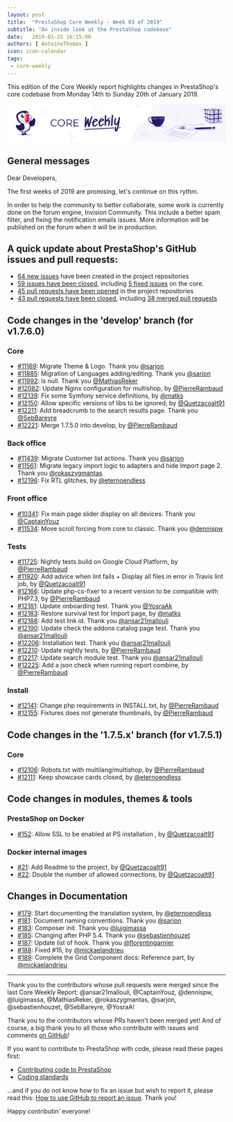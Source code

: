 ```yaml
---
layout: post
title:  "PrestaShop Core Weekly - Week 03 of 2019"
subtitle: "An inside look at the PrestaShop codebase"
date:   2019-01-25 16:15:00
authors: [ AntoineThomas ]
icon: icon-calendar
tags:
 - core-weekly
---
```


This edition of the Core Weekly report highlights changes in PrestaShop's core codebase from Monday 14th to Sunday 20th of January 2019.

![Core Weekly banner](/assets/images/2018/12/banner-core-weekly.jpg)


## General messages

Dear Developers,

The first weeks of 2019 are promising, let's continue on this rythm.

In order to help the community to better collaborate, some work is currently done on the forum engine, Invision Community. This include a better spam filter, and fixing the notification emails issues. More information will be published on the forum when it will be in production.


## A quick update about PrestaShop's GitHub issues and pull requests:

- [64 new issues](https://github.com/search?q=org%3APrestaShop+is%3Apublic++-repo%3Aprestashop%2Fprestashop.github.io++is%3Aissue+created%3A2019-01-14..2019-01-20) have been created in the project repositories
- [59 issues have been closed](https://github.com/search?q=org%3APrestaShop+is%3Apublic++-repo%3Aprestashop%2Fprestashop.github.io++is%3Aissue+closed%3A2019-01-14..2019-01-20), including [5 fixed issues](https://github.com/search?q=org%3APrestaShop+is%3Apublic++-repo%3Aprestashop%2Fprestashop.github.io++is%3Aissue+label%3Afixed+closed%3A2019-01-14..2019-01-20) on the core.
- [45 pull requests have been opened](https://github.com/search?q=org%3APrestaShop+is%3Apublic++-repo%3Aprestashop%2Fprestashop.github.io++is%3Apr+created%3A2019-01-14..2019-01-20) in the project repositories
- [43 pull requests have been closed](https://github.com/search?q=org%3APrestaShop+is%3Apublic++-repo%3Aprestashop%2Fprestashop.github.io++is%3Apr+closed%3A2019-01-14..2019-01-20), including [38 merged pull requests](https://github.com/search?q=org%3APrestaShop+is%3Apublic++-repo%3Aprestashop%2Fprestashop.github.io++is%3Apr+merged%3A2019-01-14..2019-01-20)

## Code changes in the 'develop' branch (for v1.7.6.0)

### Core

* [#11169](https://github.com/PrestaShop/PrestaShop/pull/11169): Migrate Theme & Logo. Thank you [@sarjon](https://github.com/sarjon)
* [#11885](https://github.com/PrestaShop/PrestaShop/pull/11885): Migration of Languages adding/editing. Thank you [@sarjon](https://github.com/sarjon)
* [#11992](https://github.com/PrestaShop/PrestaShop/pull/11992): Is null. Thank you [@MathiasReker](https://github.com/MathiasReker)
* [#12082](https://github.com/PrestaShop/PrestaShop/pull/12082): Update Nginx configuration for multishop, by [@PierreRambaud](https://github.com/PierreRambaud)
* [#12139](https://github.com/PrestaShop/PrestaShop/pull/12139): Fix some Symfony service definitions, by [@matks](https://github.com/matks)
* [#12150](https://github.com/PrestaShop/PrestaShop/pull/12150): Allow specific versions of libs to be ignored, by [@Quetzacoalt91](https://github.com/Quetzacoalt91)
* [#12211](https://github.com/PrestaShop/PrestaShop/pull/12211): Add breadcrumb to the search results page. Thank you [@SebBareyre](https://github.com/SebBareyre)
* [#12221](https://github.com/PrestaShop/PrestaShop/pull/12221): Merge 1.7.5.0 into develop, by [@PierreRambaud](https://github.com/PierreRambaud)


### Back office

* [#11439](https://github.com/PrestaShop/PrestaShop/pull/11439): Migrate Customer list actions. Thank you [@sarjon](https://github.com/sarjon)
* [#11561](https://github.com/PrestaShop/PrestaShop/pull/11561): Migrate legacy import logic to adapters and hide Import page 2. Thank you [@rokaszygmantas](https://github.com/rokaszygmantas)
* [#12196](https://github.com/PrestaShop/PrestaShop/pull/12196): Fix RTL glitches, by [@eternoendless](https://github.com/eternoendless)


### Front office

* [#10341](https://github.com/PrestaShop/PrestaShop/pull/10341): Fix main page slider display on all devices. Thank you [@CaptainYouz](https://github.com/CaptainYouz)
* [#11534](https://github.com/PrestaShop/PrestaShop/pull/11534): Move scroll forcing from core to classic. Thank you [@dennispw](https://github.com/dennispw)


### Tests

* [#11725](https://github.com/PrestaShop/PrestaShop/pull/11725): Nightly tests build on Google Cloud Platform, by [@PierreRambaud](https://github.com/PierreRambaud)
* [#11920](https://github.com/PrestaShop/PrestaShop/pull/11920): Add advice when lint fails + Display all files in error in Travis lint job, by [@Quetzacoalt91](https://github.com/Quetzacoalt91)
* [#12166](https://github.com/PrestaShop/PrestaShop/pull/12166): Update php-cs-fixer to a recent version to be compatible with PHP7.3, by [@PierreRambaud](https://github.com/PierreRambaud)
* [#12181](https://github.com/PrestaShop/PrestaShop/pull/12181): Update onboarding test. Thank you [@YosraAk](https://github.com/YosraAk)
* [#12183](https://github.com/PrestaShop/PrestaShop/pull/12183): Restore survival test for Import page, by [@matks](https://github.com/matks)
* [#12188](https://github.com/PrestaShop/PrestaShop/pull/12188): Add test link id. Thank you [@ansar21mallouli](https://github.com/ansar21mallouli)
* [#12190](https://github.com/PrestaShop/PrestaShop/pull/12190): Update check the addons catalog page test. Thank you [@ansar21mallouli](https://github.com/ansar21mallouli)
* [#12206](https://github.com/PrestaShop/PrestaShop/pull/12206): Installation test. Thank you [@ansar21mallouli](https://github.com/ansar21mallouli)
* [#12210](https://github.com/PrestaShop/PrestaShop/pull/12210): Update nightly tests, by [@PierreRambaud](https://github.com/PierreRambaud)
* [#12217](https://github.com/PrestaShop/PrestaShop/pull/12217): Update search module test. Thank you [@ansar21mallouli](https://github.com/ansar21mallouli)
* [#12225](https://github.com/PrestaShop/PrestaShop/pull/12225): Add a json check when running report combine, by [@PierreRambaud](https://github.com/PierreRambaud)


### Install

* [#12141](https://github.com/PrestaShop/PrestaShop/pull/12141): Change php requirements in INSTALL.txt, by [@PierreRambaud](https://github.com/PierreRambaud)
* [#12155](https://github.com/PrestaShop/PrestaShop/pull/12155): Fixtures does not generate thumbnails, by [@PierreRambaud](https://github.com/PierreRambaud)


## Code changes in the '1.7.5.x' branch (for v1.7.5.1)

### Core

* [#12106](https://github.com/PrestaShop/PrestaShop/pull/12106): Robots.txt with multilang/multishop, by [@PierreRambaud](https://github.com/PierreRambaud)
* [#12111](https://github.com/PrestaShop/PrestaShop/pull/12111): Keep showcase cards closed, by [@eternoendless](https://github.com/eternoendless)


## Code changes in modules, themes & tools

### PrestaShop on Docker

* [#152](https://github.com/PrestaShop/docker/pull/152):  Allow SSL to be enabled at PS installation , by [@Quetzacoalt91](https://github.com/Quetzacoalt91)


### Docker internal images

* [#21](https://github.com/PrestaShop/docker-internal-images/pull/21): Add Readme to the project, by [@Quetzacoalt91](https://github.com/Quetzacoalt91)
* [#22](https://github.com/PrestaShop/docker-internal-images/pull/22): Double the number of allowed connections, by [@Quetzacoalt91](https://github.com/Quetzacoalt91)


## Changes in Documentation

* [#179](https://github.com/PrestaShop/docs/pull/179): Start documenting the translation system, by [@eternoendless](https://github.com/eternoendless)
* [#181](https://github.com/PrestaShop/docs/pull/181): Document naming conventions. Thank you [@sarjon](https://github.com/sarjon)
* [#183](https://github.com/PrestaShop/docs/pull/183): Composer init. Thank you [@luigimassa](https://github.com/luigimassa)
* [#185](https://github.com/PrestaShop/docs/pull/185): Changing after PHP 5.4. Thank you [@sebastienhouzet](https://github.com/sebastienhouzet)
* [#187](https://github.com/PrestaShop/docs/pull/187): Update list of hook. Thank you [@florentingarnier](https://github.com/florentingarnier)
* [#188](https://github.com/PrestaShop/docs/pull/188): Fixed #15, by [@mickaelandrieu](https://github.com/mickaelandrieu)
* [#189](https://github.com/PrestaShop/docs/pull/189): Complete the Grid Component docs: Reference part, by [@mickaelandrieu](https://github.com/mickaelandrieu)


<hr />

Thank you to the contributors whose pull requests were merged since the last Core Weekly Report: @ansar21mallouli, @CaptainYouz, @dennispw,  @luigimassa, @MathiasReker, @rokaszygmantas, @sarjon, @sebastienhouzet, @SebBareyre, @YosraA!

Thank you to the contributors whose PRs haven't been merged yet! And of course, a big thank you to all those who contribute with issues and comments [on GitHub](https://github.com/PrestaShop/PrestaShop)!

If you want to contribute to PrestaShop with code, please read these pages first:

 * [Contributing code to PrestaShop](https://devdocs.prestashop.com/1.7/contribute/contribution-guidelines/)
 * [Coding standards](https://devdocs.prestashop.com/1.7/development/coding-standards/)

...and if you do not know how to fix an issue but wish to report it, please read this: [How to use GitHub to report an issue](https://devdocs.prestashop.com/1.7/contribute/contribute-reporting-issues/). Thank you!

Happy contributin' everyone!
